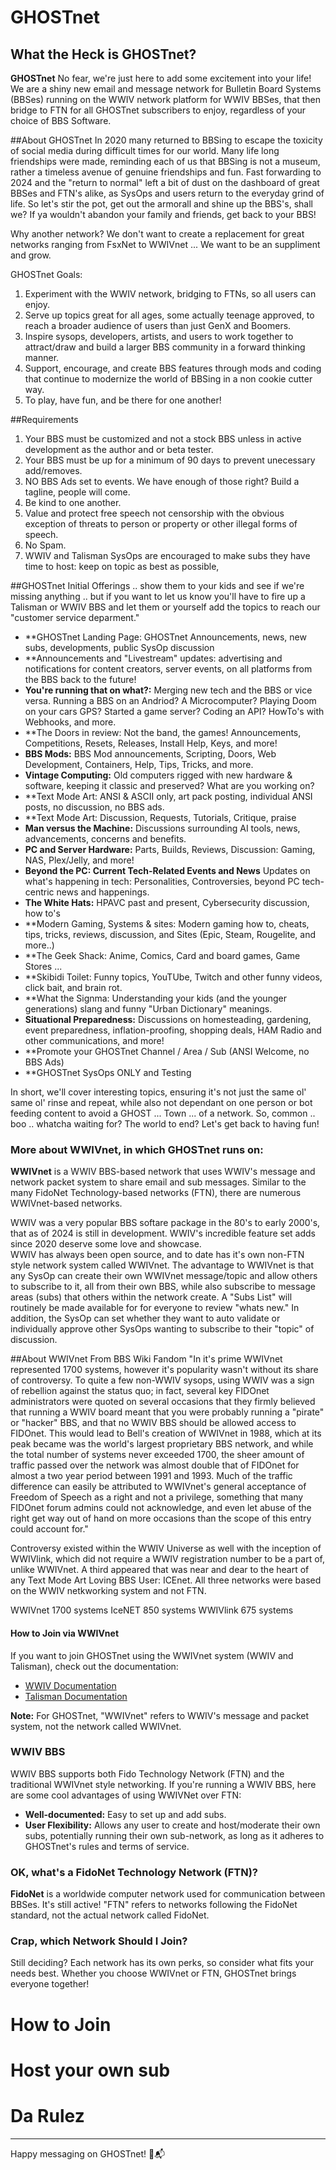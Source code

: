 
# GHOSTnet

## What the Heck is GHOSTnet?
**GHOSTnet** No fear, we're just here to add some excitement into your life!  
We are a shiny new email and message network for Bulletin Board Systems (BBSes) running on the WWIV network platform for WWIV BBSes, that then bridge to FTN for all GHOSTnet subscribers to enjoy, regardless of your choice of 
BBS Software.   

##About GHOSTnet
In 2020 many returned to BBSing to escape the toxicity of social media during difficult times for our world. Many life long friendships were made, reminding each of us that BBSing is not a museum, rather a timeless
avenue of genuine friendships and fun.  Fast forwarding to 2024 and the "return to normal" left a bit of dust on the dashboard of great BBSes and FTN's alike, as SysOps and users return to the everyday grind of life.
So let's stir the pot, get out the armorall and shine up the BBS's, shall we?  If ya wouldn't abandon your family and friends, get back to your BBS!

Why another network?  We don't want to create a replacement for great networks ranging from FsxNet to WWIVnet ... We want to be an suppliment and grow.

GHOSTnet Goals:
1.  Experiment with the WWIV network, bridging to FTNs, so all users can enjoy.
2.  Serve up topics great for all ages, some actually teenage approved, to reach a broader audience of users than just GenX and Boomers.
3.  Inspire sysops, developers, artists, and users to work together to attract/draw and build a larger BBS community in a forward thinking manner. 
4.  Support, encourage, and create BBS features through mods and coding that continue to modernize the world of BBSing in a non cookie cutter way.
4.  To play, have fun, and be there for one another!

##Requirements
1.  Your BBS must be customized and not a stock BBS unless in active development as the author and or beta tester.
2.  Your BBS must be up for a minimum of 90 days to prevent unecessary add/removes.
3.  NO BBS Ads set to events.  We have enough of those right?  Build a tagline, people will come.
4.  Be kind to one another.
5.  Value and protect free speech not censorship with the obvious exception of threats to person or property or other illegal forms of speech.
6.  No Spam.
7.  WWIV and Talisman SysOps are encouraged to make subs they have time to host:  keep on topic as best as possible, 
   
##GHOSTnet Initial Offerings .. show them to your kids and see if we're missing anything .. but if you want to let us know you'll have to fire up a Talisman or WWIV BBS and let them or yourself add the topics to reach our "customer service deparment."  
- **GHOSTnet Landing Page:  GHOSTnet Announcements, news, new subs, developments, public SysOp discussion 
- **Announcements and "Livestream" updates: advertising and notifications for content creators, server events, on all platforms from the BBS back to the future!
- **You're running that on what?:** Merging new tech and the BBS or vice versa.  Running a BBS on an Andriod? A Microcomputer?  Playing Doom on your cars GPS?  Started a game server? Coding an API? HowTo's with Webhooks, and more.
- **The Doors in review:  Not the band, the games!  Announcements, Competitions, Resets, Releases, Install Help, Keys, and more!
- **BBS Mods:** BBS Mod announcements, Scripting, Doors, Web Development, Containers, Help, Tips, Tricks, and more.
- **Vintage Computing:** Old computers rigged with new hardware & software, keeping it classic and preserved?  What are you working on?
- **Text Mode Art: ANSI & ASCII only, art pack posting, individual ANSI posts, no discussion, no BBS ads.
- **Text Mode Art: Discussion, Requests, Tutorials, Critique, praise
- **Man versus the Machine:** Discussions surrounding AI tools, news, advancements, concerns and benefits.  
- **PC and Server Hardware:** Parts, Builds, Reviews, Discussion: Gaming, NAS, Plex/Jelly, and more! 
- **Beyond the PC:  Current Tech-Related Events and News** Updates on what's happening in tech: Personalities, Controversies, beyond PC tech-centric news and happenings.
- **The White Hats:** HPAVC past and present, Cybersecurity discussion, how to's
- **Modern Gaming, Systems & sites:  Modern gaming how to, cheats, tips, tricks, reviews, discussion, and Sites (Epic, Steam, Rougelite, and more..)
- **The Geek Shack:  Anime, Comics, Card and board games, Game Stores ... 
- **Skibidi Toilet:  Funny topics, YouTUbe, Twitch and other funny videos, click bait, and brain rot.
- **What the Signma:  Understanding your kids (and the younger generations) slang and funny "Urban Dictionary" meanings.
- **Situational Preparedness:** Discussions on homesteading, gardening, event preparedness, inflation-proofing, shopping deals, HAM Radio and other communications, and more!
- **Promote your GHOSTnet Channel / Area / Sub (ANSI Welcome, no BBS Ads)
- **GHOSTnet SysOps ONLY and Testing

In short, we'll cover interesting topics, ensuring it's not just the same ol' same ol' rinse and repeat, while also not dependant on one person or bot feeding content to avoid a GHOST ... Town ... of a network. 
So, common .. boo .. whatcha waiting for?  The world to end?  Let's get back to having fun!

### More about WWIVnet, in which GHOSTnet runs on:

**WWIVnet** is a WWIV BBS-based network that uses WWIV's message and network packet system to share email and sub messages. Similar to the many FidoNet Technology-based networks (FTN), there are numerous WWIVnet-based networks.

WWIV was a very popular BBS softare package in the 80's to early 2000's, that as of 2024 is still in development.  WWIV's incredible feature set adds since 2020 deserve some love and showcase.  
WWIV has always been open source, and to date has it's own non-FTN style network system called WWIVnet.  The advantage to WWIVnet is that any SysOp can create their own WWIVnet message/topic and 
allow others to subscribe to it, all from their own BBS, while also subscribe to message areas (subs) that others within the network create.  A "Subs List" will routinely be made available for for 
everyone to review "whats new."  In addition, the SysOp can set whether they want to auto validate or individually approve other SysOps wanting to subscribe to their "topic" of discussion.  

##About WWIVnet From BBS Wiki Fandom
"In it's prime WWIVnet represented 1700 systems, however it's popularity wasn't without its share of controversy. To quite a few non-WWIV sysops, using WWIV was a sign of rebellion against the 
status quo; in fact, several key FIDOnet administrators were quoted on several occasions that they firmly believed that running a WWIV board meant that you were probably running a 
"pirate" or "hacker" BBS, and that no WWIV BBS should be allowed access to FIDOnet. This would lead to Bell's creation of WWIVnet in 1988, which at its peak became was the world's largest 
proprietary BBS network, and while the total number of systems never exceeded 1700, the sheer amount of traffic passed over the network was almost double that of FIDOnet for almost a two year period 
between 1991 and 1993. Much of the traffic difference can easily be attributed to WWIVnet's general acceptance of Freedom of Speech as a right and not a privilege, something that many FIDOnet forum 
admins could not acknowledge, and even let abuse of the right get way out of hand on more occasions than the scope of this entry could account for."

Controversy existed within the WWIV Universe as well with the inception of WWIVlink, which did not require a WWIV registration number to be a part of, unlike WWIVnet.  A third appeared that was 
near and dear to the heart of any Text Mode Art Loving BBS User:  ICEnet.  All three networks were based on the WWIV netkworking system and not FTN.    

WWIVnet 1700 systems
IceNET 850 systems
WWIVlink 675 systems

#### How to Join via WWIVnet

If you want to join GHOSTnet using the WWIVnet system (WWIV and Talisman), check out the documentation:
- [WWIV Documentation](https://docs.wwivbbs.org)
- [Talisman Documentation](https://talismanbbs.com/docs)

**Note:** For GHOSTnet, "WWIVnet" refers to WWIV's message and packet system, not the network called WWIVnet.

### WWIV BBS

WWIV BBS supports both Fido Technology Network (FTN) and the traditional WWIVnet style networking. If you're running a WWIV BBS, here are some cool advantages of using WWIVNet over FTN:

- **Well-documented:** Easy to set up and add subs.
- **User Flexibility:** Allows any user to create and host/moderate their own subs, potentially running their own sub-network, as long as it adheres to GHOSTnet's rules and terms of service.

### OK, what's a FidoNet Technology Network (FTN)?

**FidoNet** is a worldwide computer network used for communication between BBSes. It's still active! "FTN" refers to networks following the FidoNet standard, not the actual network called FidoNet.

### Crap, which Network Should I Join?

Still deciding? Each network has its own perks, so consider what fits your needs best. Whether you choose WWIVnet or FTN, GHOSTnet brings everyone together!

# How to Join

# Host your own sub

# Da Rulez

---

Happy messaging on GHOSTnet! 🚀📬
